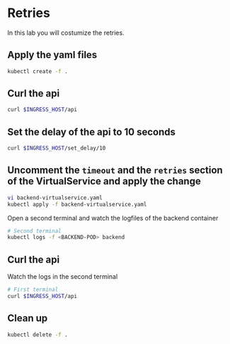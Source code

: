 # Retries

In this lab you will costumize the retries.

## Apply the yaml files

```bash
kubectl create -f .
```

## Curl the api 

```bash
curl $INGRESS_HOST/api
```

## Set the delay of the api to 10 seconds

```bash
curl $INGRESS_HOST/set_delay/10
```

## Uncomment the `timeout` and the `retries` section of the VirtualService and apply the change

```bash
vi backend-virtualservice.yaml
kubectl apply -f backend-virtualservice.yaml
```

Open a second terminal and watch the logfiles of the backend container

```bash
# Second terminal
kubectl logs -f <BACKEND-POD> backend
```

## Curl the api 

Watch the logs in the second terminal 

```bash
# First terminal
curl $INGRESS_HOST/api
```

## Clean up

```bash
kubectl delete -f .
```
